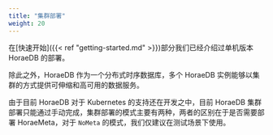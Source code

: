 ```yaml
---
title: "集群部署"
weight: 20
---
```


在[快速开始]({{< ref "getting-started.md" >}})部分我们已经介绍过单机版本 HoraeDB 的部署。

除此之外，HoraeDB 作为一个分布式时序数据库，多个 HoraeDB 实例能够以集群的方式提供可伸缩和高可用的数据服务。

由于目前 HoraeDB 对于 Kubernetes 的支持还在开发之中，目前 HoraeDB 集群部署只能通过手动完成，集群部署的模式主要有两种，两者的区别在于是否需要部署 HoraeMeta，对于 `NoMeta` 的模式，我们仅建议在测试场景下使用。
